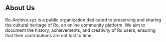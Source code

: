 ## About Us

Ro-Archive.xyz is a public organization dedicated to preserving and sharing the cultural heritage of Ro, an online community platform. We aim to document the history, achievements, and creativity of Ro users, ensuring that their contributions are not lost to time.
